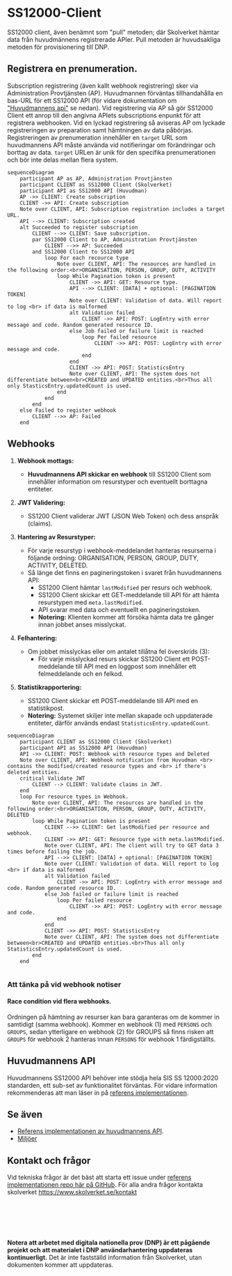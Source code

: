 # SS12000-Client

SS12000 client, även benämnt som "pull" metoden; där Skolverket hämtar data från huvudmännens registrerade APIer. 
Pull metoden är huvudsakliga metoden för provisionering till DNP. 

## Registrera en prenumeration.
Subscription registrering (även kallt webhook registrering) sker via Administration Provtjänsten (AP). 
Huvudmannen förväntas tillhandahålla en bas-URL för ett SS12000 API (för vidare dokumentation om ["Huvudmannens api"](#huvudmannens-api) se nedan). 
Vid registrering via AP så gör SS12000 Client ett anrop till den angivna APIets subscriptions enpunkt för att registrera webhooken. 
Vid en lyckad registrering så aviseras AP om lyckade registreringen av preparation samt hämtningen av data påbörjas.  
Registreringen av prenumeration innehåller en `target` URL som huvudmannens API måste använda vid notifieringar om förändringar och borttag av data.
`target` URLen är unik för den specifika prenumerationen och bör inte delas mellan flera system. 


```mermaid
sequenceDiagram
    participant AP as AP, Administration Provtjänsten
    participant CLIENT as SS12000 Client (Skolverket)
    participant API as SS12000 API (Huvudman)
    AP ->> CLIENT: Create subscription
    CLIENT ->> API: Create subscription
    Note over CLIENT, API: Subscription registration includes a target URL.
    API -->> CLIENT: Subscription created
    alt Succeeded to register subscription
        CLIENT -->> CLIENT: Save subscription.
        par SS12000 Client to AP, Administration Provtjänsten
            CLIENT -->> AP: Succeeded
        and SS12000 Client to SS12000 API
            loop For each recource type
                Note over CLIENT, API: The resources are handled in the following order:<br>ORGANISATION, PERSON, GROUP, DUTY, ACTIVITY
                loop While Pagination token is present
                    CLIENT ->> API: GET: Resource type.
                    API -->> CLIENT: [DATA] + optional: [PAGINATION TOKEN]
                    Note over CLIENT: Validation of data. Will report to log <br> if data is malformed
                    alt Validation failed
                        CLIENT ->> API: POST: LogEntry with error message and code. Random generated resource ID.
                    else Job failed or failure limit is reached
                        loop Per failed resource
                            CLIENT ->> API: POST: LogEntry with error message and code.
                        end
                    end
                    CLIENT ->> API: POST: StatisticsEntry
                    Note over CLIENT, API: The system does not differentiate between<br>CREATED and UPDATED entities.<br>Thus all only StasticsEntry.updatedCount is used.
                end
            end
        end
    else Failed to register webhook
        CLIENT -->> AP: Failed
    end
```

## Webhooks

1. **Webhook mottags:**
   - **Huvudmannens API skickar en webhook** till SS1200 Client som innehåller information om resurstyper och eventuellt borttagna entiteter.

2. **JWT Validering:**
   - SS1200 Client validerar JWT (JSON Web Token) och dess anspråk (claims).

3. **Hantering av Resurstyper:**
   - För varje resurstyp i webhook-meddelandet hanteras resurserna i följande ordning: ORGANISATION, PERSON, GROUP, DUTY, ACTIVITY, DELETED.
   - Så länge det finns en pagineringstoken i svaret från huvudmannens API:
      - SS1200 Client hämtar `lastModified` per resurs och webhook.
      - SS1200 Client skickar ett GET-meddelande till API för att hämta resurstypen med `meta.lastModified`.
      - API svarar med data och eventuellt en pagineringstoken.
      - **Notering:** Klienten kommer att försöka hämta data tre gånger innan jobbet anses misslyckat.

4. **Felhantering:**
   - Om jobbet misslyckas eller om antalet tillåtna fel överskrids (3):
      - För varje misslyckad resurs skickar SS1200 Client ett POST-meddelande till API med en loggpost som innehåller ett felmeddelande och en felkod.

5. **Statistikrapportering:**
   - SS1200 Client skickar ett POST-meddelande till API med en statistikpost.
   - **Notering:** Systemet skiljer inte mellan skapade och uppdaterade entiteter, därför används endast `StatisticsEntry.updatedCount`.


```mermaid
sequenceDiagram
    participant CLIENT as SS12000 Client (Skolverket)
    participant API as SS12000 API (Huvudman)
    API ->> CLIENT: POST: Webhook with resource types and Deleted
    Note over CLIENT, API: Webhook notification from Huvudman <br> contains the modified/created resource types and <br> if there's deleted entities.
    critical Validate JWT
        CLIENT --> CLIENT: Validate claims in JWT.
    end
    loop For resource types in Webhook.
        Note over CLIENT, API: The resources are handled in the following order:<br>ORGANISATION, PERSON, GROUP, DUTY, ACTIVITY, DELETED
        loop While Pagination token is present
            CLIENT -->> CLIENT: Get lastModified per resource and webhook.
            CLIENT ->> API: GET: Resource type with meta.lastModified.
            Note over CLIENT, API: The client will try to GET data 3 times before failing the job. 
            API -->> CLIENT: [DATA] + optional: [PAGINATION TOKEN]
            Note over CLIENT: Validation of data. Will report to log <br> if data is malformed
            alt Validation failed
                CLIENT ->> API: POST: LogEntry with error message and code. Random generated resource ID.
            else Job failed or failure limit is reached
                loop Per failed resource
                    CLIENT ->> API: POST: LogEntry with error message and code.
                end
            end
            CLIENT ->> API: POST: StatisticsEntry
            Note over CLIENT, API: The system does not differentiate between<br>CREATED and UPDATED entities.<br>Thus all only StatisticsEntry.updatedCount is used.
        end
    end
    
```


### Att tänka på vid webhook notiser

#### Race condition vid flera webhooks. 
Ordningen på hämtning av resurser kan bara garanteras om de kommer in samtidigt (samma webhook). Kommer en webhook (1) med ``PERSONS`` och ``GROUPS``, 
sedan ytterligare en webhook (2) för GROUPS så finns risken att ``GROUPS`` för webhook 2 hanteras innan ``PERSONS`` för webhook 1 färdigställts. 

## Huvudmannens API
Huvudmannens SS12000 API behöver inte stödja hela SIS SS 12000:2020 standarden, ett sub-set av funktionalitet förväntas. 
För vidare information rekommenderas att man läser in på [referens implementationen](https://github.com/skolverket/dnp-ss12000-reference-api). 
  
## Se även 
* [Referens implementationen av huvudmannens API](https://github.com/skolverket/dnp-ss12000-reference-api).
* [Miljöer](../environments.md)

## Kontakt och frågor
Vid tekniska frågor är det bäst att starta ett issue under [referens implementationen repo här på GitHub](https://github.com/skolverket/dnp-ss12000-reference-api). 
För alla andra frågor kontakta skolverket https://www.skolverket.se/kontakt
  

<br><br><br><br><br>
**Notera att arbetet med digitala nationella prov (DNP) är ett pågående projekt och att
materialet i DNP användarhantering uppdateras kontinuerligt.** Det är inte fastställd
information från Skolverket, utan dokumenten kommer att uppdateras.
